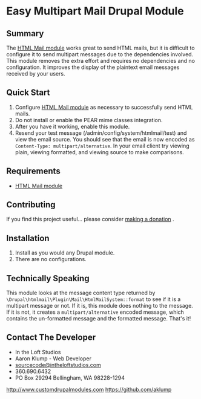 # Easy Multipart Mail Drupal Module

## Summary

The [HTML Mail module](https://www.drupal.org/project/htmlmail) works great to
send HTML mails, but it is difficult to configure it to send multipart messages
due to the dependencies involved. This module removes the extra effort and
requires no dependencies and no configuration. It improves the display of the
plaintext email messages received by your users.

## Quick Start

1. Configure [HTML Mail module](https://www.drupal.org/project/htmlmail) as
   necessary to successfully send HTML mails.
1. Do not install or enable the PEAR mime classes integration.
1. After you have it working, enable this module.
1. Resend your test message (/admin/config/system/htmlmail/test) and view the
   email source. You should see that the email is now encoded
   as `Content-Type: multipart/alternative`. In your email client try viewing
   plain, viewing formatted, and viewing source to make comparisons.

## Requirements

* [HTML Mail module](https://www.drupal.org/project/htmlmail)

## Contributing

If you find this project useful... please
consider [making a donation](https://www.paypal.com/cgi-bin/webscr?cmd=_s-xclick&hosted_button_id=4E5KZHDQCEUV8&item_name=Gratitude%20for%20aklump%2Fez_multipart_mail)
.

## Installation

1. Install as you would any Drupal module.
1. There are no configurations.

## Technically Speaking

This module looks at the message content type returned
by `\Drupal\htmlmail\Plugin\Mail\HtmlMailSystem::format` to see if it is a
multipart message or not. If it is, this module does nothing to the message. If
it is not, it creates a `multipart/alternative` encoded message, which contains
the un-formatted message and the formatted message. That's it!

## Contact The Developer

* In the Loft Studios
* Aaron Klump - Web Developer
* sourcecode@intheloftstudios.com
* 360.690.6432
* PO Box 29294 Bellingham, WA 98228-1294

<http://www.customdrupalmodules.com>
<https://github.com/aklump>

